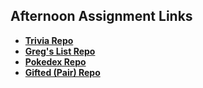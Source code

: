 ## Afternoon Assignment Links

* **[Trivia Repo](https://github.com/koreangeekman/WK4-MON-LAB-TriviaDB)**
* **[Greg's List Repo](https://github.com/koreangeekman/WK4_TUE_LAB_forked_gregslist_async)**
* **[Pokedex Repo](https://github.com/koreangeekman/WK4-WED-LAB-Pokedex)**
* **[Gifted (Pair) Repo](https://github.com/koreangeekman/WK4-THU-LAB-PAIR-Gifted)**

